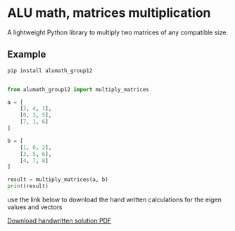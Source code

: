 # ALU math, matrices multiplication

A lightweight Python library to multiply two matrices of any compatible size.

## Example

```python
pip install alumath_group12
```

```python

from alumath_group12 import multiply_matrices

a = [
    [2, 4, 1],
    [0, 3, 5],
    [7, 1, 6]
]

b = [
    [1, 0, 2],
    [3, 5, 6],
    [4, 7, 8]
]

result = multiply_matrices(a, b)
print(result)

```

use the link below to download the hand written calculations for the eigen values and vectors

[Download handwritten solution PDF](https://raw.githubusercontent.com/Yassin-hagenimana/alumath_group12/main/handwritten%20solution.pdf)




